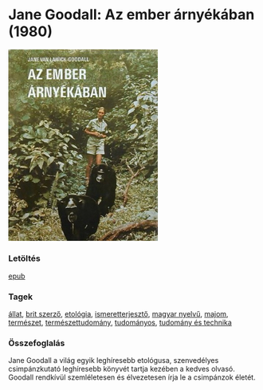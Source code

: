 # <a name="id_402">Jane Goodall: Az ember árnyékában (1980)</a>
<img src="https://github.com/BercziSandor/calibre_lib/raw/main/libs/main/Jane%20Goodall/Az%20ember%20arnyekaban%20%28402%29/cover.jpg" alt="cover" width="300"/>

### Letöltés
[epub](https://github.com/BercziSandor/calibre_lib/raw/main/libs/main/Jane%20Goodall/Az%20ember%20arnyekaban%20%28402%29/Az%20ember%20arnyekaban%20-%20Jane%20Goodall.epub)

### Tagek
[állat](https://github.com/berczisandor/calibre_lib/blob/main/libs/main/_tags/%c3%a1llat.md), [brit szerző](https://github.com/berczisandor/calibre_lib/blob/main/libs/main/_tags/brit%20szerz%c5%91.md), [etológia](https://github.com/berczisandor/calibre_lib/blob/main/libs/main/_tags/etol%c3%b3gia.md), [ismeretterjesztő](https://github.com/berczisandor/calibre_lib/blob/main/libs/main/_tags/ismeretterjeszt%c5%91.md), [magyar nyelvű](https://github.com/berczisandor/calibre_lib/blob/main/libs/main/_tags/magyar%20nyelv%c5%b1.md), [majom](https://github.com/berczisandor/calibre_lib/blob/main/libs/main/_tags/majom.md), [természet](https://github.com/berczisandor/calibre_lib/blob/main/libs/main/_tags/term%c3%a9szet.md), [természettudomány](https://github.com/berczisandor/calibre_lib/blob/main/libs/main/_tags/term%c3%a9szettudom%c3%a1ny.md), [tudományos](https://github.com/berczisandor/calibre_lib/blob/main/libs/main/_tags/tudom%c3%a1nyos.md), [tudomány és technika](https://github.com/berczisandor/calibre_lib/blob/main/libs/main/_tags/tudom%c3%a1ny%20%c3%a9s%20technika.md)

### Összefoglalás
<div>
<p>Jane Goodall a világ egyik leghíresebb etológusa, szenvedélyes csimpánzkutató leghíresebb könyvét tartja kezében a kedves olvasó. Goodall rendkívül szemléletesen és élvezetesen írja le a csimpánzok életét.</p></div>


